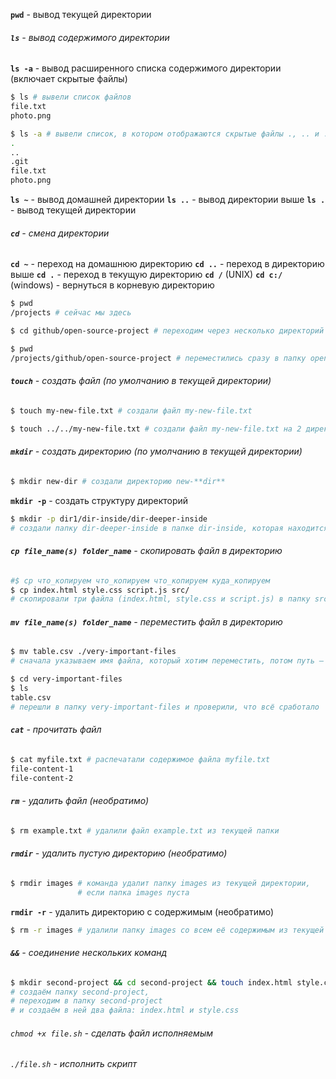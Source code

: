 **`pwd`** - вывод текущей директории
###### **`ls`** - вывод содержимого директории
**`ls -a`** - вывод расширенного списка содержимого директории (включает скрытые файлы)

```BASH
$ ls # вывели список файлов
file.txt
photo.png

$ ls -a # вывели список, в котором отображаются скрытые файлы ., .. и .git
.
..
.git
file.txt
photo.png
```

**`ls ~`** - вывод домашней директории
**`ls ..`** - вывод директории выше
**`ls .`** - вывод текущей директории
###### **`cd`** - смена директории
**`cd ~`** - переход на домашнюю директорию
**`cd ..`** - переход в директорию выше
**`cd .`** - переход в текущую директорию
**`cd /`** (UNIX) **`cd c:/`** (windows) - вернуться в корневую директорию
```BASH
$ pwd
/projects # сейчас мы здесь

$ cd github/open-source-project # переходим через несколько директорий

$ pwd
/projects/github/open-source-project # переместились сразу в папку open-source-project внутри github
```

###### **`touch`** - создать файл (по умолчанию в текущей директории)
```BASH
$ touch my-new-file.txt # создали файл my-new-file.txt
```

```BASH
$ touch ../../my-new-file.txt # создали файл my-new-file.txt на 2 директории выше текущей
```
###### **`mkdir`** - создать директорию (по умолчанию в текущей директории)
```BASH
$ mkdir new-dir # создали директорию new-**dir**
```
**`mkdir -p`** - создать cтруктуру директорий
```BASH
$ mkdir -p dir1/dir-inside/dir-deeper-inside
# создали папку dir-deeper-inside в папке dir-inside, которая находится в папке dir1
```

###### **`cp file_name(s) folder_name`** - скопировать файл в директорию 
```BASH
#$ cp что_копируем что_копируем что_копируем куда_копируем
$ cp index.html style.css script.js src/
# скопировали три файла (index.html, style.css и script.js) в папку src
```
###### **`mv file_name(s) folder_name`** - переместить файл в директорию 
```BASH
$ mv table.csv ./very-important-files
# сначала указываем имя файла, который хотим переместить, потом путь — куда перемещаем 

$ cd very-important-files
$ ls
table.csv 
# перешли в папку very-important-files и проверили, что всё сработало
```

###### **`cat`** - прочитать файл 
```BASH
$ cat myfile.txt # распечатали содержимое файла myfile.txt
file-content-1
file-content-2
```
###### **`rm`** - удалить файл (необратимо)
```BASH
$ rm example.txt # удалили файл example.txt из текущей папки
```

###### **`rmdir`**  -  удалить пустую директорию (необратимо)
```BASH
$ rmdir images # команда удалит папку images из текущей директории, 
               # если папка images пуста
```
 **`rmdir -r`**  -  удалить директорию с содержимым (необратимо)
```BASH
$ rm -r images # удалили папку images со всем её содержимым из текущей директории
```


###### **`&&`**  -  соединение нескольких команд
```BASH
$ mkdir second-project && cd second-project && touch index.html style.css
# создаём папку second-project,
# переходим в папку second-project
# и создаём в ней два файла: index.html и style.css
```

###### `chmod +x file.sh` -  сделать файл исполняемым 
######  `./file.sh` - исполнить скрипт